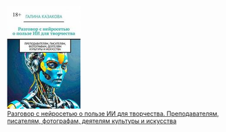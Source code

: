 ![](Разговор%20с%20нейросетью%20о%20пользе%20ИИ%20для%20творчества.%20Преподавателям,%20писателям,%20фотографам,%20деятелям%20культуры%20и%20искусства.jpg)  
[Разговор с нейросетью о пользе ИИ для творчества. Преподавателям, писателям, фотографам, деятелям культуры и искусства](Разговор%20с%20нейросетью%20о%20пользе%20ИИ%20для%20творчества.%20Преподавателям,%20писателям,%20фотографам,%20деятелям%20культуры%20и%20искусства.md)
